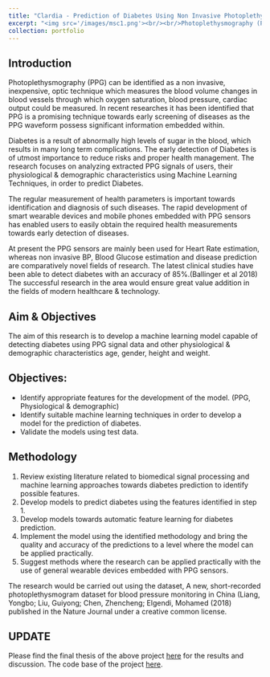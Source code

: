 ```yaml
---
title: "Clardia - Prediction of Diabetes Using Non Invasive Photoplethysmography (PPG) Measurements & Physiological Characteristics."
excerpt: "<img src='/images/msc1.png'><br/><br/>Photoplethysmography (PPG) can be identified as a non invasive, inexpensive, optic technique which measures the blood volume changes in blood vessels through which oxygen saturation, blood pressure, cardiac output could be measured. In recent researches it has been identified that PPG is a promising technique towards early screening of diseases as the PPG waveform possess significant information embedded within."
collection: portfolio
---
```

## Introduction

Photoplethysmography (PPG) can be identified as a non invasive, inexpensive, optic technique which measures the blood volume changes in blood vessels through which oxygen saturation, blood pressure, cardiac output could be measured. In recent researches it has been identified that PPG is a promising technique towards early screening of diseases as the PPG waveform possess significant information embedded within.

Diabetes is a result of abnormally high levels of sugar in the blood, which results in many long term complications. The early detection of Diabetes is of utmost importance to reduce risks and proper health management. The research focuses on analyzing extracted PPG signals of users, their physiological & demographic characteristics using Machine Learning Techniques, in order to predict Diabetes.

The regular measurement of health parameters is important towards identification and diagnosis of such diseases. The rapid development of smart wearable devices and mobile phones embedded with PPG sensors has enabled users to easily obtain the required health measurements towards early detection of diseases.

At present the PPG sensors are mainly been used for Heart Rate estimation, whereas non invasive BP, Blood Glucose estimation and disease prediction are comparatively novel fields of research. The latest clinical studies have been able to detect diabetes with an accuracy of 85%.(Ballinger et al 2018) The successful research in the area would ensure great value addition in the fields of modern healthcare & technology.

## Aim & Objectives

The aim of this research is to develop a machine learning model capable of detecting diabetes using PPG signal data and other physiological & demographic characteristics age, gender, height and weight.

## Objectives:
* Identify appropriate features for the development of the model. (PPG, Physiological & demographic)
* Identify suitable machine learning techniques in order to develop a model for the prediction of diabetes.
* Validate the models using test data.

## Methodology

1. Review existing literature related to biomedical signal processing and machine learning approaches towards diabetes prediction to identify possible features.
2. Develop models to predict diabetes using the features identified in step 1.
3. Develop models towards automatic feature learning for diabetes prediction.
4. Implement the model using the identified methodology and bring the quality and accuracy of the predictions to a level where the model can be applied practically.
5. Suggest methods where the research can be applied practically with the use of general wearable devices embedded with PPG sensors.

The research would be carried out using the dataset, ​A new, short-recorded photoplethysmogram dataset for blood pressure monitoring in China (​Liang, Yongbo; Liu, Guiyong; Chen, Zhencheng; Elgendi, Mohamed (2018) published in the Nature Journal under a creative common license.


## UPDATE

Please find the final thesis of the above project [here](http://chirathyh.github.io/files/msc_thesis.pdf) for the results and discussion.
The code base of the project [here](https://github.com/chirathyh/clardia---Type-2-Diabetes-Prediction-Using-Short-PPG-Signals-and-Physiological-Characteristics-).
